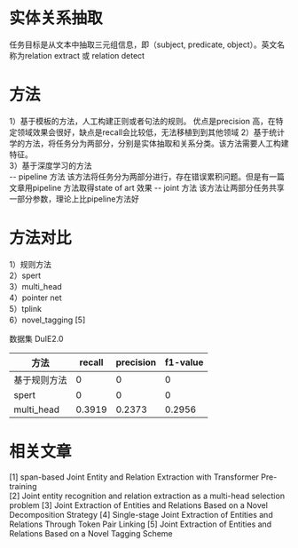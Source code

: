 # 实体关系抽取
任务目标是从文本中抽取三元组信息，即（subject, predicate, object）。英文名称为relation extract 或 relation detect

# 方法
1）基于模板的方法，人工构建正则或者句法的规则。 优点是precision 高，在特定领域效果会很好，缺点是recall会比较低，无法移植到到其他领域
2）基于统计学的方法，将任务分为两部分，分别是实体抽取和关系分类。该方法需要人工构建特征。  
3）基于深度学习的方法  
    -- pipeline 方法  该方法将任务分为两部分进行，存在错误累积问题。但是有一篇文章用pipeline 方法取得state of art 效果
    -- joint 方法  该方法让两部分任务共享一部分参数，理论上比pipeline方法好  

# 方法对比
1）规则方法  
2）spert  
3）multi_head  
4）pointer net  
5）tplink  
6）novel_tagging [5]

数据集 DuIE2.0 

| 方法 | recall | precision | f1-value |  
| --- | ------ | --------- | -------- |  
| 基于规则方法 | 0 | 0 | 0 |
| spert | 0 | 0 | 0 |
| multi_head | 0.3919 | 0.2373 | 0.2956 |


# 相关文章
[1] span-based Joint Entity and Relation Extraction with Transformer Pre-training  
[2] Joint entity recognition and relation extraction as a multi-head selection problem
[3] Joint Extraction of Entities and Relations Based on a Novel Decomposition Strategy 
[4] Single-stage Joint Extraction of Entities and Relations Through Token Pair Linking
[5] Joint Extraction of Entities and Relations Based on a Novel Tagging Scheme
